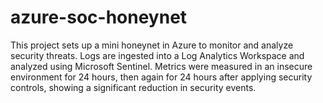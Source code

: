 # azure-soc-honeynet
This project sets up a mini honeynet in Azure to monitor and analyze security threats. Logs are ingested into a Log Analytics Workspace and analyzed using Microsoft Sentinel. Metrics were measured in an insecure environment for 24 hours, then again for 24 hours after applying security controls, showing a significant reduction in security events.
